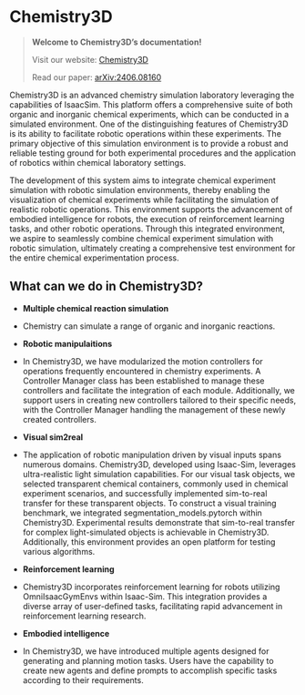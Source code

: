 # Chemistry3D

> **Welcome to Chemistry3D’s documentation!**
>
> Visit our website: [Chemistry3D](https://sites.google.com/view/chemistry3d)
>
> Read our paper: [arXiv:2406.08160](https://arxiv.org/abs/2406.08160)

Chemistry3D is an advanced chemistry simulation laboratory leveraging the capabilities of IsaacSim. This platform offers a comprehensive suite of both organic and inorganic chemical experiments, which can be conducted in a simulated environment. One of the distinguishing features of Chemistry3D is its ability to facilitate robotic operations within these experiments. The primary objective of this simulation environment is to provide a robust and reliable testing ground for both experimental procedures and the application of robotics within chemical laboratory settings.



The development of this system aims to integrate chemical experiment simulation with robotic simulation environments, thereby enabling the visualization of chemical experiments while facilitating the simulation of realistic robotic operations. This environment supports the advancement of embodied intelligence for robots, the execution of reinforcement learning tasks, and other robotic operations. Through this integrated environment, we aspire to seamlessly combine chemical experiment simulation with robotic simulation, ultimately creating a comprehensive test environment for the entire chemical experimentation process.

## What can we do in Chemistry3D?
* **Multiple chemical reaction simulation**
* Chemistry can simulate a range of organic and inorganic reactions.

* **Robotic manipulaitions**
*  In Chemistry3D, we have modularized the motion controllers for operations frequently encountered in chemistry experiments. A Controller Manager class has been established to manage these controllers and facilitate the integration of each module. Additionally, we support users in creating new controllers tailored to their specific needs, with the Controller Manager handling the management of these newly created controllers.

* **Visual sim2real**
* The application of robotic manipulation driven by visual inputs spans numerous domains. Chemistry3D, developed using Isaac-Sim, leverages ultra-realistic light simulation capabilities. For our visual task objects, we selected transparent chemical containers, commonly used in chemical experiment scenarios, and successfully implemented sim-to-real transfer for these transparent objects. To construct a visual training benchmark, we integrated segmentation_models.pytorch within Chemistry3D. Experimental results demonstrate that sim-to-real transfer for complex light-simulated objects is achievable in Chemistry3D. Additionally, this environment provides an open platform for testing various algorithms.

* **Reinforcement learning**
* Chemistry3D incorporates reinforcement learning for robots utilizing OmniIsaacGymEnvs within Isaac-Sim. This integration provides a diverse array of user-defined tasks, facilitating rapid advancement in reinforcement learning research.

* **Embodied intelligence**
* In Chemistry3D, we have introduced multiple agents designed for generating and planning motion tasks. Users have the capability to create new agents and define prompts to accomplish specific tasks according to their requirements.


